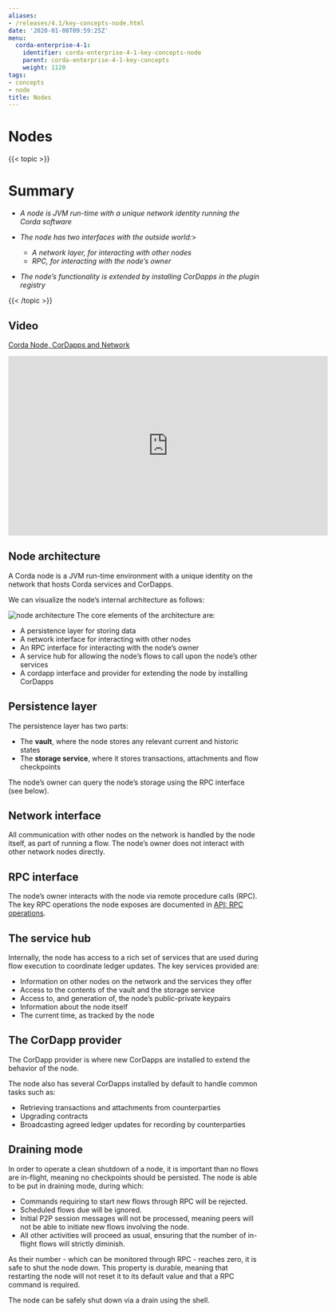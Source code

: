 ```yaml
---
aliases:
- /releases/4.1/key-concepts-node.html
date: '2020-01-08T09:59:25Z'
menu:
  corda-enterprise-4-1:
    identifier: corda-enterprise-4-1-key-concepts-node
    parent: corda-enterprise-4-1-key-concepts
    weight: 1120
tags:
- concepts
- node
title: Nodes
---
```



# Nodes


{{< topic >}}

# Summary


* *A node is JVM run-time with a unique network identity running the Corda software*
* *The node has two interfaces with the outside world:*> 

    * *A network layer, for interacting with other nodes*
    * *RPC, for interacting with the node’s owner*



* *The node’s functionality is extended by installing CorDapps in the plugin registry*


{{< /topic >}}

## Video

<p><a href="https://vimeo.com/214168860">Corda Node, CorDapps and Network</a></p>

<iframe src="https://player.vimeo.com/video/214168860" width="640" height="360" frameborder="0" webkitallowfullscreen="true" mozallowfullscreen="true" allowfullscreen="true"></iframe>


<p></p>


## Node architecture

A Corda node is a JVM run-time environment with a unique identity on the network that hosts Corda services and
CorDapps.

We can visualize the node’s internal architecture as follows:

![node architecture](/en/images/node-architecture.png "node architecture")
The core elements of the architecture are:


* A persistence layer for storing data
* A network interface for interacting with other nodes
* An RPC interface for interacting with the node’s owner
* A service hub for allowing the node’s flows to call upon the node’s other services
* A cordapp interface and provider for extending the node by installing CorDapps


## Persistence layer

The persistence layer has two parts:


* The **vault**, where the node stores any relevant current and historic states
* The **storage service**, where it stores transactions, attachments and flow checkpoints

The node’s owner can query the node’s storage using the RPC interface (see below).


## Network interface

All communication with other nodes on the network is handled by the node itself, as part of running a flow. The
node’s owner does not interact with other network nodes directly.


## RPC interface

The node’s owner interacts with the node via remote procedure calls (RPC). The key RPC operations the node exposes
are documented in [API: RPC operations](api-rpc.md).


## The service hub

Internally, the node has access to a rich set of services that are used during flow execution to coordinate ledger
updates. The key services provided are:


* Information on other nodes on the network and the services they offer
* Access to the contents of the vault and the storage service
* Access to, and generation of, the node’s public-private keypairs
* Information about the node itself
* The current time, as tracked by the node


## The CorDapp provider

The CorDapp provider is where new CorDapps are installed to extend the behavior of the node.

The node also has several CorDapps installed by default to handle common tasks such as:


* Retrieving transactions and attachments from counterparties
* Upgrading contracts
* Broadcasting agreed ledger updates for recording by counterparties



## Draining mode

In order to operate a clean shutdown of a node, it is important than no flows are in-flight, meaning no checkpoints should
be persisted. The node is able to be put in draining mode, during which:


* Commands requiring to start new flows through RPC will be rejected.
* Scheduled flows due will be ignored.
* Initial P2P session messages will not be processed, meaning peers will not be able to initiate new flows involving the node.
* All other activities will proceed as usual, ensuring that the number of in-flight flows will strictly diminish.

As their number - which can be monitored through RPC - reaches zero, it is safe to shut the node down.
This property is durable, meaning that restarting the node will not reset it to its default value and that a RPC command is required.

The node can be safely shut down via a drain using the shell.

